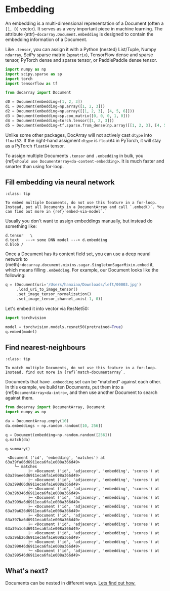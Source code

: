# Embedding

An embedding is a multi-dimensional representation of a Document (often a `[1, D]` vector). It serves as a very
important piece in machine learning. The attribute {attr}`~docarray.Document.embedding` is designed to contain the
embedding information of a Document.

Like `.tensor`, you can assign it with a Python (nested) List/Tuple, Numpy `ndarray`, SciPy sparse matrix (`spmatrix`),
TensorFlow dense and sparse tensor, PyTorch dense and sparse tensor, or PaddlePaddle dense tensor.

```python
import numpy as np
import scipy.sparse as sp
import torch
import tensorflow as tf

from docarray import Document

d0 = Document(embedding=[1, 2, 3])
d1 = Document(embedding=np.array([1, 2, 3]))
d2 = Document(embedding=np.array([[1, 2, 3], [4, 5, 6]]))
d3 = Document(embedding=sp.coo_matrix([0, 0, 0, 1, 0]))
d4 = Document(embedding=torch.tensor([1, 2, 3]))
d5 = Document(embedding=tf.sparse.from_dense(np.array([[1, 2, 3], [4, 5, 6]])))
```

Unlike some other packages, DocArray will not actively cast `dtype` into `float32`. If the right-hand assigment `dtype`
is `float64` in PyTorch, it will stay as a PyTorch `float64` tensor.

To assign multiple Documents `.tensor` and `.embedding` in bulk, you
{ref}`should use DocumentArray<da-content-embedding>`. It is much faster and smarter than using for-loop.

## Fill embedding via neural network

```{admonition} On multiple Documents use DocumentArray
:class: tip

To embed multiple Documents, do not use this feature in a for-loop. Instead, put all Documents in a DocumentArray and call `.embed()`. You can find out more in {ref}`embed-via-model`.
```

Usually you don't want to assign embeddings manually, but instead do something like:

```text
d.tensor   \
d.text   ---> some DNN model ---> d.embedding
d.blob /
```

Once a Document has its content field set, you can use a deep neural network to
{meth}`~docarray.document.mixins.sugar.SingletonSugarMixin.embed` it, which means filling `.embedding`. For example, our
Document looks like the following:

```python
q = (Document(uri='/Users/hanxiao/Downloads/left/00003.jpg')
     .load_uri_to_image_tensor()
     .set_image_tensor_normalization()
     .set_image_tensor_channel_axis(-1, 0))
```

Let's embed it into vector via ResNet50:

```python
import torchvision

model = torchvision.models.resnet50(pretrained=True)
q.embed(model)
```

## Find nearest-neighbours

```{admonition} On multiple Documents use DocumentArray
:class: tip

To match multiple Documents, do not use this feature in a for-loop. Instead, find out more in {ref}`match-documentarray`.  
```

Documents that have `.embedding` set can be "matched" against each other. In this example, we build ten Documents, put
them into a {ref}`DocumentArray<da-intro>`, and then use another Document to search against them.

```python
from docarray import DocumentArray, Document
import numpy as np

da = DocumentArray.empty(10)
da.embeddings = np.random.random([10, 256])

q = Document(embedding=np.random.random([256]))
q.match(da)

q.summary()
```

```text
 <Document ('id', 'embedding', 'matches') at 63a39fa86d6911eca6fa1e008a366d49>
    └─ matches
          ├─ <Document ('id', 'adjacency', 'embedding', 'scores') at 63a39aee6d6911eca6fa1e008a366d49>
          ├─ <Document ('id', 'adjacency', 'embedding', 'scores') at 63a399d66d6911eca6fa1e008a366d49>
          ├─ <Document ('id', 'adjacency', 'embedding', 'scores') at 63a39b346d6911eca6fa1e008a366d49>
          ├─ <Document ('id', 'adjacency', 'embedding', 'scores') at 63a3999a6d6911eca6fa1e008a366d49>
          ├─ <Document ('id', 'adjacency', 'embedding', 'scores') at 63a39a626d6911eca6fa1e008a366d49>
          ├─ <Document ('id', 'adjacency', 'embedding', 'scores') at 63a397ba6d6911eca6fa1e008a366d49>
          ├─ <Document ('id', 'adjacency', 'embedding', 'scores') at 63a39a1c6d6911eca6fa1e008a366d49>
          ├─ <Document ('id', 'adjacency', 'embedding', 'scores') at 63a39ab26d6911eca6fa1e008a366d49>
          ├─ <Document ('id', 'adjacency', 'embedding', 'scores') at 63a399046d6911eca6fa1e008a366d49>
          └─ <Document ('id', 'adjacency', 'embedding', 'scores') at 63a399546d6911eca6fa1e008a366d49>
```

## What's next?
Documents can be nested in different ways. [Lets find out how.](../document/nested.md)
